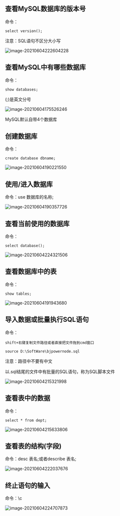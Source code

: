 ## 查看MySQL数据库的版本号

命令：

```mysql
select version();
```

注意：SQL语句不区分大小写

![image-20210604222604228](00MySQL的常用命令.assets/image-20210604222604228.png)

## 查看MySQL中有哪些数据库

命令：

```mysql
show databases;
```

(;)是英文分号

![image-20210604175526246](00MySQL的常用命令.assets/image-20210604175526246.png)

MySQL默认自带4个数据库

## 创建数据库

命令：

```mysql
create database dbname;
```

![image-20210604190221550](00MySQL的常用命令.assets/image-20210604190221550.png)

## 使用/进入数据库

命令：use 数据库的名称;

![image-20210604190357726](00MySQL的常用命令.assets/image-20210604190357726.png)

## 查看当前使用的数据库

命令：

```mysql
select database();
```

![image-20210604224321506](00MySQL的常用命令.assets/image-20210604224321506.png)

## 查看数据库中的表

命令：

```mysql
show tables;
```

![image-20210604191943680](00MySQL的常用命令.assets/image-20210604191943680.png)

## 导入数据或批量执行SQL语句

命令：

`shift+右键复制文件路径或者直接把文件拖到cmd窗口`

```mysql
source D:\SoftWare\bjpowernode.sql
```

注意：路径中不要有中文

以.sql结尾的文件中有批量的SQL语句，称为SQL脚本文件

![image-20210604215321998](00MySQL的常用命令.assets/image-20210604215321998.png)

## 查看表中的数据

命令：

```mysql
select * from dept;
```

![image-20210604215633806](00MySQL的常用命令.assets/image-20210604215633806.png)

## 查看表的结构(字段)

命令：desc 表名;或者describe 表名;

![image-20210604222037676](00MySQL的常用命令.assets/image-20210604222037676.png)

## 终止语句的输入

命令：\c

![image-20210604224707873](00MySQL的常用命令.assets/image-20210604224707873.png)

